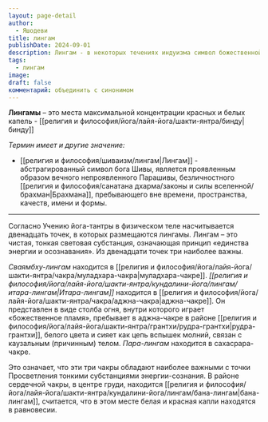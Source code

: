 ```yaml
---
layout: page-detail
author:
  - Яшодеви
title: лингам
publishDate: 2024-09-01
description: Лингам - в некоторых течениях индуизма символ божественной производящей силы.
tags:
  - лингам
image: 
draft: false
комментарий: объединить с синонимом
---
```

**Лингамы** – это места максимальной концентрации красных и белых капель - [[религия и философия/йога/лайя-йога/шакти-янтра/бинду|бинду]]

*Термин имеет и другие значение:*

- [[религия и философия/шиваизм/лингам|Лингам]] - абстрагированный символ бога Шивы, является проявленным образом вечного непроявленного Парашивы, безличностного [[религия и философия/санатана дхарма/законы и силы вселенной/брахман|Брахмана]], пребывающего вне времени, пространства, качеств, имени и формы.
---
Согласно Учению йога-тантры в физическом теле насчитывается двенадцать точек, в которых размещаются лингамы. Лингам – это чистая, тонкая световая субстанция, означающая принцип «единства энергии и осознавания». Из двенадцати точек три наиболее важны.

*Сваямбху-лингам* находится в [[религия и философия/йога/лайя-йога/шакти-янтра/чакра/муладхара-чакра|муладхара-чакре]].
*[[религия и философия/йога/лайя-йога/шакти-янтра/кундалини-йога/лингам/итара-лингам|Итара-лингам]]* находится в [[религия и философия/йога/лайя-йога/шакти-янтра/чакра/аджна-чакра|аджна-чакре]]. Он представлен в виде столба огня, внутри которого играет «божественное пламя», пребывает в аджна-чакре в районе [[религия и философия/йога/лайя-йога/шакти-янтра/грантхи/рудра-грантхи|рудра-грантхи]], белого цвета и сияет как цепь вспышек молний, связан с каузальным (причинным) телом.
*Пара-лингам* находится в сахасрара-чакре.

Это означает, что эти три чакры обладают наиболее важными с точки Просветления тонкими субстанциями энергии-сознания. В районе сердечной чакры, в центре груди, находится [[религия и философия/йога/лайя-йога/шакти-янтра/кундалини-йога/лингам/бана-лингам|бана-лингам]], считается, что в этом месте белая и красная капли находятся в равновесии.


